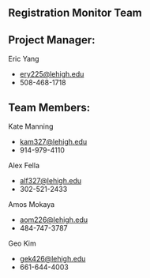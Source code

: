 ## Registration Monitor Team

## Project Manager:
Eric Yang
* ery225@lehigh.edu
* 508-468-1718

## Team Members:
Kate Manning
* kam327@lehigh.edu
* 914-979-4110

Alex Fella
* alf327@lehigh.edu
* 302-521-2433

Amos Mokaya
* aom226@lehigh.edu
* 484-747-3787

Geo Kim
* gek426@lehigh.edu
* 661-644-4003
